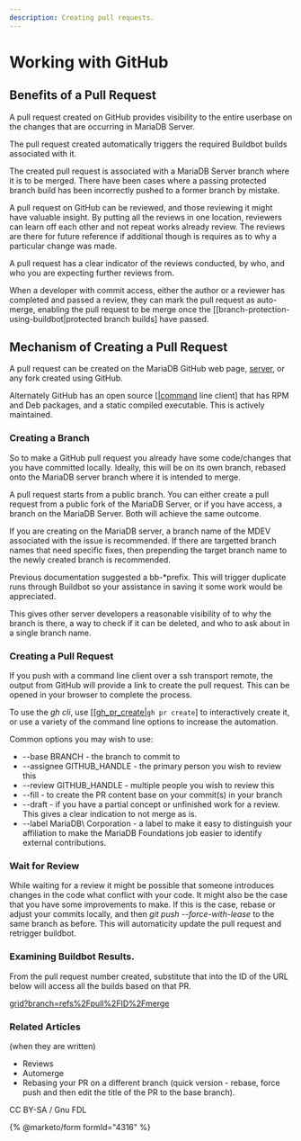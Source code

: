 ```yaml
---
description: Creating pull requests.
---
```


# Working with GitHub

## Benefits of a Pull Request

A pull request created on GitHub provides visibility to the entire userbase on the changes that are occurring in MariaDB Server.

The pull request created automatically triggers the required Buildbot builds associated with it.

The created pull request is associated with a MariaDB Server branch where it is to be merged. There have been cases where a passing protected branch build has been incorrectly pushed to a former branch by mistake.

A pull request on GitHub can be reviewed, and those reviewing it might have valuable insight. By putting all the reviews in one location, reviewers can learn off each other and not repeat works already review. The reviews are there for future reference if additional though is requires as to why a particular change was made.

A pull request has a clear indicator of the reviews conducted, by who, and who you are expecting further reviews from.

When a developer with commit access, either the author or a reviewer has completed and passed a review, they can mark the pull request as auto-merge, enabling the pull request to be merge once the \[\[branch-protection-using-buildbot|protected branch builds] have passed.

## Mechanism of Creating a Pull Request

A pull request can be created on the MariaDB GitHub web page, [server](https://github.com/MariaDB/server), or any fork created using GitHub.

Alternately GitHub has an open source \[[|command](https://cli.github.com/|command) line client] that has RPM and Deb packages, and a static compiled executable. This is actively maintained.

### Creating a Branch

So to make a GitHub pull request you already have some code/changes that you have committed locally. Ideally, this will be on its own branch, rebased onto the MariaDB server branch where it is intended to merge.

A pull request starts from a public branch. You can either create a pull request from a public fork of the MariaDB Server, or if you have access, a branch on the MariaDB Server. Both will achieve the same outcome.

If you are creating on the MariaDB server, a branch name of the MDEV associated with the issue is recommended. If there are targetted branch names that need specific fixes, then prepending the target branch name to the newly created branch is recommended.

Previous documentation suggested a bb-\*prefix. This will trigger duplicate runs through Buildbot so your assistance in saving it some work would be appreciated.

This gives other server developers a reasonable visibility of to why the branch is there, a way to check if it can be deleted, and who to ask about in a single branch name.

### Creating a Pull Request

If you push with a command line client over a ssh transport remote, the output from GitHub will provide a link to create the pull request. This can be opened in your browser to complete the process.

To use the _gh cli_, use \[\[[gh\_pr\_create|](https://cli.github.com/manual/gh_pr_create|)`gh pr create`] to interactively create it, or use a variety of the command line options to increase the automation.

Common options you may wish to use:

* \--base BRANCH - the branch to commit to
* \--assignee GITHUB\_HANDLE - the primary person you wish to review this
* \--review GITHUB\_HANDLE - multiple people you wish to review this
* \--fill - to create the PR content base on your commit(s) in your branch
* \--draft - if you have a partial concept or unfinished work for a review. This gives a clear indication to not merge as is.
* \--label MariaDB\ Corporation - a label to make it easy to distinguish your affiliation to make the MariaDB Foundations job easier to identify external contributions.

### Wait for Review

While waiting for a review it might be possible that someone introduces changes in the code what conflict with your code. It might also be the case that you have some improvements to make. If this is the case, rebase or adjust your commits locally, and then _git push --force-with-lease_ to the same branch as before. This will automaticity update the pull request and retrigger buildbot.

### Examining Buildbot Results.

From the pull request number created, substitute that into the ID of the URL below will access all the builds based on that PR.

[grid?branch=refs%2Fpull%2FID%2Fmerge](https://buildbot.mariadb.org/#/grid?branch=refs%2Fpull%2FID%2Fmerge)

### Related Articles

(when they are written)

* Reviews
* Automerge
* Rebasing your PR on a different branch (quick version - rebase, force push and then edit the title of the PR to the base branch).

CC BY-SA / Gnu FDL

{% @marketo/form formId="4316" %}
